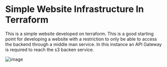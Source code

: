 # Simple Website Infrastructure In Terraform

This is a simple website developed on terraform. This is a good starting point for developing a website with a restriction to only be able to access the backend through a middle man service. In this instance an API Gateway is required to reach the s3 backen service.

![image](https://user-images.githubusercontent.com/49006769/220215721-b2e48141-1fbe-43a9-82c3-e07818b1b3ba.png)
